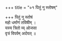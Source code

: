 +++
title = "०१ पितुं नु स्तोषम्"

+++
पितुं नु स्तोषं  
महो धर्माणं तविषीम् ।  
यस्य त्रितो व्य् ओजसा  
वृत्रं विपर्वम् अर्दयत् ॥